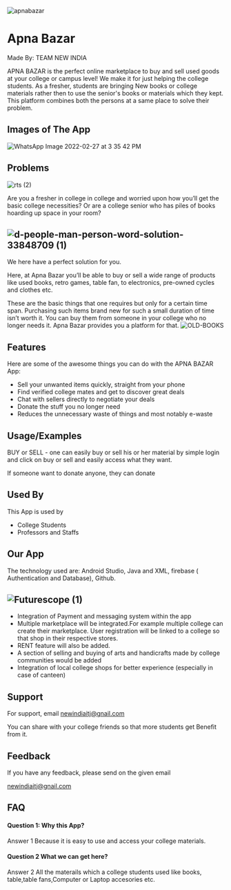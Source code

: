 ![apnabazar](https://user-images.githubusercontent.com/96831193/155880071-3d1a8b72-b988-40d6-98ce-e606087535f6.jpg)



# Apna Bazar
Made By: TEAM NEW INDIA

APNA BAZAR is the perfect online marketplace to buy and sell used goods at your college or campus level!
We make it for just helping the college students.
As a fresher, students are bringing New books or college materials rather then to use the senior's books or materials which they kept.
This platform combines both the persons at a same place to solve their problem.



## Images of The App
![WhatsApp Image 2022-02-27 at 3 35 42 PM](https://user-images.githubusercontent.com/96831193/155880041-762b7211-42be-4708-adc6-f97b37f0d581.jpg)


## Problems  
![rts (2)](https://user-images.githubusercontent.com/96831193/155879844-d86e1432-ff17-4afa-9a2b-52c024e3051a.jpg)




Are you a fresher in college in college and worried upon   how you’ll get the basic college necessities? Or are a college senior who has piles of books hoarding up space in your room?
## ![d-people-man-person-word-solution-33848709 (1)](https://user-images.githubusercontent.com/96831193/155879744-edff60eb-035b-42b2-9dc0-41b22cc8a380.jpg)



We here have a perfect solution for you.

Here, at Apna Bazar you’ll be able to buy or sell a wide range of products like used books, retro games, table fan, to electronics, pre-owned cycles and clothes etc.

These are the basic things that one requires but only for a certain time span. Purchasing such items brand new for such a small duration of time isn’t worth it. You can buy them from someone in your college who no longer needs it. Apna Bazar provides you a platform for that.
![OLD-BOOKS](https://user-images.githubusercontent.com/96831193/155879806-ad74ac5d-585e-41c0-8fb7-7e79a0dc26ea.jpg)




## Features

Here are some of the awesome things you can do with the APNA BAZAR App:

-	Sell your unwanted items quickly, straight from your phone 
-	Find verified college mates and get to discover great deals
-	Chat with sellers directly to negotiate your deals
-	Donate the stuff you no longer need
-	Reduces the unnecessary waste of things and most notably e-waste


## Usage/Examples

BUY or SELL - one can easily buy or sell his or her material by simple login and click on buy or sell and easily access what they want.

If someone want to donate anyone,  they can donate


## Used By

This App is used by 

- College Students
- Professors and Staffs

## Our App

The technology used are: Android Studio, Java and XML, firebase ( Authentication and Database), Github.


## ![Futurescope (1)](https://user-images.githubusercontent.com/96831193/155879965-0f6c120a-e7b4-4951-81b9-22a7b423b600.jpg)
-	Integration of Payment and messaging system within the app
-	Multiple marketplace will be integrated.For example multiple college can create their marketplace. User registration will be linked to a college so that shop in their respective stores.
-	RENT feature will also be added.
-	A section of selling and buying of arts and handicrafts made by college communities would be added
-	Integration of local college shops for better experience (especially in case of canteen)


## Support



For support, email newindiaitj@gnail.com


You can share with your college friends so that more students get Benefit from it.

## Feedback

If you have any feedback, please send on the given email

newindiaitj@gnail.com


## FAQ

#### Question 1: Why this App?

Answer 1 Because it is easy to use and access your college materials.

#### Question 2 What we can get here?

Answer 2 All the materails which a college students used like books, table,table fans,Computer or Laptop accesories etc.

